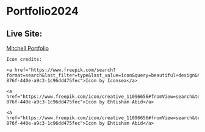 # Portfolio2024

## Live Site: 

[Mitchell Portfolio](https://gentle-manatee-48b12a.netlify.app/)


    Icon credits:

    <a href="https://www.freepik.com/search?format=search&last_filter=type&last_value=icon&query=beautiful+design&type=icon#uuid=bc64c55c-876f-440e-a9c3-1c96dd475fec">Icon by Iconsea</a>

    <a href="https://www.freepik.com/icon/creative_11096656#fromView=search&term=beautiful+design&track=ais&page=1&position=60&uuid=bc64c55c-876f-440e-a9c3-1c96dd475fec">Icon by Ehtisham Abid</a>

    <a href="https://www.freepik.com/icon/creative_11096656#fromView=search&term=beautiful+design&track=ais&page=1&position=60&uuid=bc64c55c-876f-440e-a9c3-1c96dd475fec">Icon by Ehtisham Abid</a>